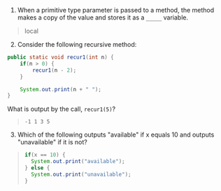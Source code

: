1. When a primitive type parameter is passed to a method, the method makes a copy of the value and stores it as a `_____` variable. 

> local

2. Consider the following recursive method:
```java
public static void recur1(int n) {
    if(n > 0) {
        recur1(n - 2);
    }

    System.out.print(n + " ");
}
```

What is output by the call, `recur1(5)`?

> `-1 1 3 5`

3. Which of the following outputs "available" if x equals 10 and outputs "unavailable" if it is not? 

> ```java
> if(x == 10) {
>   System.out.print("available");
> } else {
>   System.out.print("unavailable");
> }
> ```


